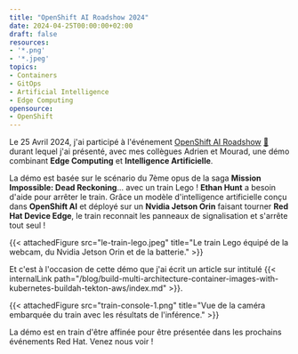 ```yaml
---
title: "OpenShift AI Roadshow 2024"
date: 2024-04-25T00:00:00+02:00
draft: false
resources:
- '*.png'
- '*.jpeg'
topics:
- Containers
- GitOps
- Artificial Intelligence
- Edge Computing
opensource:
- OpenShift
---
```


Le 25 Avril 2024, j'ai participé à l'événement [OpenShift AI Roadshow](https://events.redhat.com/profile/form/index.cfm?PKformID=0x1049257abcd&sc_cid=7015Y000003t0hmQAA) [💾](https://web.archive.org/web/20240522145821/https://events.redhat.com/profile/form/index.cfm?PKformID=0x1049257abcd&sc_cid=7015Y000003t0hmQAA) durant lequel j'ai présenté, avec mes collègues Adrien et Mourad, une démo combinant **Edge Computing** et **Intelligence Artificielle**.

La démo est basée sur le scénario du 7ème opus de la saga **Mission Impossible: Dead Reckoning**... avec un train Lego !
**Ethan Hunt** a besoin d'aide pour arrêter le train.
Grâce un modèle d'intelligence artificielle conçu dans **OpenShift AI** et déployé sur un **Nvidia Jetson Orin** faisant tourner **Red Hat Device Edge**, le train reconnait les panneaux de signalisation et s'arrête tout seul !

{{< attachedFigure src="le-train-lego.jpeg" title="Le train Lego équipé de la webcam, du Nvidia Jetson Orin et de la batterie." >}}

Et c'est à l'occasion de cette démo que j'ai écrit un article sur intitulé {{< internalLink path="/blog/build-multi-architecture-container-images-with-kubernetes-buildah-tekton-aws/index.md" >}}.

{{< attachedFigure src="train-console-1.png" title="Vue de la caméra embarquée du train avec les résultats de l'inférence." >}}

La démo est en train d'être affinée pour être présentée dans les prochains événements Red Hat.
Venez nous voir !
